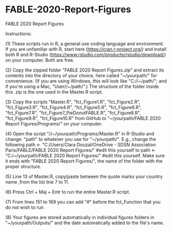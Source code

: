 # FABLE-2020-Report-Figures
FABLE 2020 Report Figures

Instructions:

(1) These scripts run in R, a general use coding language and environment. If you are unfamiliar with R, start here (https://cran.r-project.org/) and install both R and R-Studio (https://www.rstudio.com/products/rstudio/download/) on your computer. Both are free.

(2) Copy the zipped folder "FABLE 2020 Report Figures.zip" and extract its contents into the directory of your choice, here called "\~/yourpath/" for convenience. (If you are using Windows, this will look like "C://\~/path/"; and if you're using a Mac, "User//\~/path/".) The structure of the folder inside this .zip is the one used in the Master.R script.

(3) Copy the scripts "Master.R", "fct_Figure1.R", "fct_Figure2.R", "fct_Figure3.R", "fct_Figure4.R", "fct_Figure5.R", "fct_Figure6.R", 
"fct_Figure7.R", "fct_Figure7_PieDonutFABLE.R", "fct_Figure8.R", "fct_Figure9.R", "fct_Figure10.R" from GitHub to "~/yourpath/FABLE 2020 Report Figures/Programs/" on your computer.

(4) Open the script "//\~/yourpath/Programs/Master.R" in R-Studio and change:
"path" to whatever you use for "\~/yourpath/". E.g., 
change the following
path <- "C:/Users/Clara Douzal/OneDrive - SDSN Association Paris/FABLE/FABLE 2020 Report Figures/" #edit this yourself
to
path <- "C:/\~/yourpath/FABLE 2020 Report Figures/" #edit this yourself. Make sure it ends with "FABLE 2020 Report Figures/", the name of the folder with the proper structure.

(5) Line 13 of Master.R, copy/paste between the quote marks your country name ,from the list line 7 to 11.
 
(6) Press Ctrl + Maj + Entr to run the entire Master.R script.

(7) From lines 151 to 169 you can add "#" before the fct_Function that you do not wish to run

(8) Your figures are stored automatically in individual figures folders in "\~/yourpath/Outputs/" and the date automatically added to the file's name.
